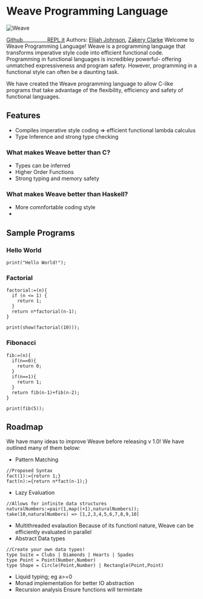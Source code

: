 # Weave Programming Language
![Weave](https://zclarke.xyz/weavelang/src/assets/weave.jpg)

[Github](https://github.com/zakerytclarke/weavelang)__________[REPL.it](https://weavelang.weavelang.repl.run/)
Authors: [Elijah Johnson](https://github.com/ElijahJohnson5), [Zakery Clarke](https://zclarke.xyz)
Welcome to Weave Programming Language!
Weave is a programming language that transforms imperative style code into efficient functional code. Programming in functional languages is incredibley powerful- offering unmatched expressiveness and program safety. However, programming in a functional style can often be a daunting task.

We have created the Weave programming language to allow C-like programs that take advantage of the flexibility, efficiency and safety of functional languages.


## Features 
- Compiles imperative style coding => efficient functional lambda calculus
- Type Inference and strong type checking


### What makes Weave better than C?
- Types can be inferred
- Higher Order Functions
- Strong typing and memory safety

### What makes Weave better than Haskell?
- More comnfortable coding style
- 




## Sample Programs

### Hello World
```
print("Hello World!");
```



### Factorial
```
factorial:=(n){
  if (n <= 1) {
    return 1;
  }
  return n*factorial(n-1);
}

print(show(factorial(10)));
```

### Fibonacci
```
fib:=(n){
  if(n==0){
    return 0;
  }
  if(n==1){
    return 1;
  }
  return fib(n-1)+fib(n-2);
}

print(fib(5));
```


## Roadmap
We have many ideas to improve Weave before releasing v 1.0! We have outlined many of them below:

- Pattern Matching
```
//Proposed Syntax
fact(1):={return 1;}
fact(n):={return n*fact(n-1);}
```
- Lazy Evaluation
```
//Allows for infinite data structures
naturalNumbers:=pair(1,map((+1),naturalNumbers));
take(10,naturalNumbers) => [1,2,3,4,5,6,7,8,9,10]
```
- Multithreaded evalaution
  Because of its functionl nature, Weave can be efficiently evaluated in parallel
- Abstract Data types
```
//Create your own data types!
type Suite = Clubs | Diamonds | Hearts | Spades
type Point = Point(Number,Number)
type Shape = Circle(Point,Number) | Rectangle(Point,Point)
```
- Liquid typing; eg a>=0
- Monad implementation for better IO abstraction
- Recursion analysis
  Ensure functions will termintate